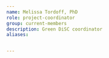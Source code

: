 ```yaml
---
name: Melissa Tordoff, PhD
role: project-coordinator
group: current-members
description: Green DiSC coordinator
aliases:


---
```

